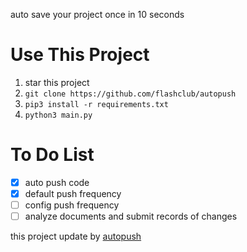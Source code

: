 auto save your project once in 10 seconds

# Use This Project

1. star this project
2. `git clone https://github.com/flashclub/autopush`
3. `pip3 install -r requirements.txt`
4. `python3 main.py`


# To Do List

- [X] auto push code
- [X] default push frequency
- [ ] config push frequency
- [ ] analyze documents and submit records of changes

this project update by [autopush](https://github.com/flashclub/timertask)
